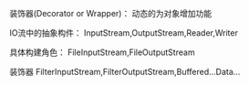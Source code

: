 装饰器(Decorator or Wrapper)：
  动态的为对象增加功能

IO流中的抽象构件：
  InputStream,OutputStream,Reader,Writer

具体构建角色：
  FileInputStream,FileOutputStream

装饰器
  FilterInputStream,FilterOutputStream,Buffered...Data...